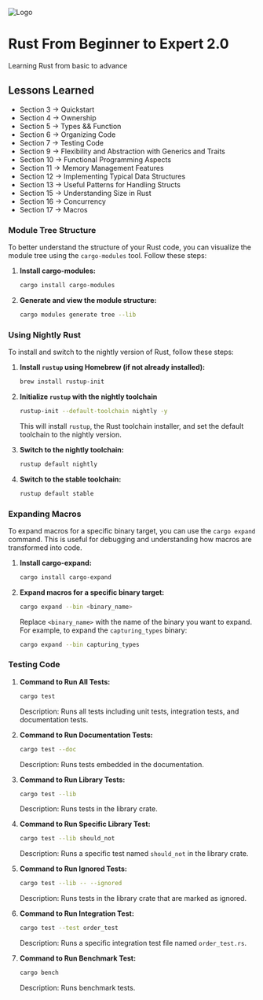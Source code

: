![Logo](https://jav69-public.s3.ap-southeast-1.amazonaws.com/rust_design.jpg)

# Rust From Beginner to Expert 2.0

Learning Rust from basic to advance

## Lessons Learned

- Section 3 -> Quickstart
- Section 4 -> Ownership
- Section 5 -> Types && Function
- Section 6 -> Organizing Code
- Section 7 -> Testing Code
- Section 9 -> Flexibility and Abstraction with Generics and Traits
- Section 10 -> Functional Programming Aspects
- Section 11 -> Memory Management Features
- Section 12 -> Implementing Typical Data Structures
- Section 13 -> Useful Patterns for Handling Structs
- Section 15 -> Understanding Size in Rust
- Section 16 -> Concurrency
- Section 17 -> Macros

### Module Tree Structure

To better understand the structure of your Rust code, you can visualize the module tree using the `cargo-modules` tool. Follow these steps:

1. **Install cargo-modules:**

   ```bash
   cargo install cargo-modules
   ```

2. **Generate and view the module structure:**

   ```bash
   cargo modules generate tree --lib
   ```

### Using Nightly Rust

To install and switch to the nightly version of Rust, follow these steps:

1. **Install `rustup` using Homebrew (if not already installed):**

   ```bash
   brew install rustup-init
   ```

2. **Initialize `rustup` with the nightly toolchain**

   ```bash
   rustup-init --default-toolchain nightly -y
   ```

   This will install `rustup`, the Rust toolchain installer, and set the default toolchain to the nightly version.

3. **Switch to the nightly toolchain:**

   ```bash
   rustup default nightly
   ```

4. **Switch to the stable toolchain:**

   ```bash
   rustup default stable
   ```

### Expanding Macros

To expand macros for a specific binary target, you can use the `cargo expand` command. This is useful for debugging and understanding how macros are transformed into code.

1. **Install cargo-expand:**

   ```bash
   cargo install cargo-expand
   ```

2. **Expand macros for a specific binary target:**

   ```bash
   cargo expand --bin <binary_name>
   ```

   Replace `<binary_name>` with the name of the binary you want to expand. For example, to expand the `capturing_types` binary:

   ```bash
   cargo expand --bin capturing_types
   ```

### Testing Code

1. **Command to Run All Tests:**

   ```bash
   cargo test
   ```

   Description: Runs all tests including unit tests, integration tests, and documentation tests.

2. **Command to Run Documentation Tests:**

   ```bash
   cargo test --doc
   ```

   Description: Runs tests embedded in the documentation.

3. **Command to Run Library Tests:**

   ```bash
   cargo test --lib
   ```

   Description: Runs tests in the library crate.

4. **Command to Run Specific Library Test:**

   ```bash
   cargo test --lib should_not
   ```

   Description: Runs a specific test named `should_not` in the library crate.

5. **Command to Run Ignored Tests:**

   ```bash
   cargo test --lib -- --ignored
   ```

   Description: Runs tests in the library crate that are marked as ignored.

6. **Command to Run Integration Test:**

   ```bash
   cargo test --test order_test
   ```

   Description: Runs a specific integration test file named `order_test.rs`.

7. **Command to Run Benchmark Test:**

   ```bash
   cargo bench
   ```

   Description: Runs benchmark tests.